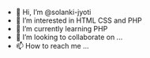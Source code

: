 - 👋 Hi, I’m @solanki-jyoti
- 👀 I’m interested in HTML CSS and PHP
- 🌱 I’m currently learning PHP
- 💞️ I’m looking to collaborate on ...
- 📫 How to reach me ...

<!---
solanki-jyoti/solanki-jyoti is a ✨ special ✨ repository because its `README.md` (this file) appears on your GitHub profile.
You can click the Preview link to take a look at your changes.
--->
